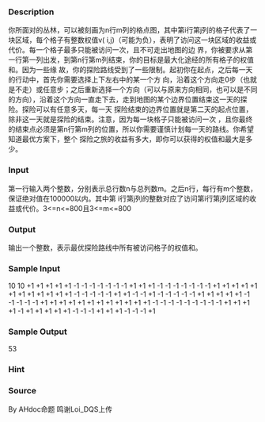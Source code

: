 
### Description
你所面对的丛林，可以被刻画为n行m列的格点图，其中第i行第j列的格子代表了一块区域，每个格子有整数权值v(
i,j)（可能为负），表明了访问这一块区域的收益或代价。每一个格子最多只能被访问一次，且不可走出地图的边
界，你被要求从第一行第一列出发，到第n行第m列结束，你的目标是最大化途经的所有格子的权值和。因为一些缘
故，你的探险路线受到了一些限制。起初你在起点，之后每一天的行动中，首先你需要选择上下左右中的某一个方
向，沿着这个方向走0步（也就是不走）或任意步；之后重新选择一个方向（可以与原来方向相同，也可以是不同
的方向），沿着这个方向一直走下去，走到地图的某个边界位置结束这一天的探险。探险可以有任意多天，每一天
探险结束的边界位置就是第二天的起点位置，除非这一天就是探险的结束。注意，因为每一块格子只能被访问一次
，且你最终的结束点必须是第n行第m列的位置，所以你需要谨慎计划每一天的路线。你希望知道最优方案下，整个
探险之旅的收益有多大，即你可以获得的权值和最大是多少。

### Input
第一行输入两个整数，分别表示总行数n与总列数m。之后n行，每行有m个整数，保证绝对值在100000以内。其中第
i行第j列的整数对应了访问第i行第j列区域的收益或代价。3<=n<=800且3<=m<=800

### Output
输出一个整数，表示最优探险路线中所有被访问格子的权值和。

### Sample Input
10 10
+1 +1 +1 +1 +1 -1 -1 -1 -1 -1
-1 -1 +1 +1 +1 -1 -1 -1 -1 -1
-1 -1 +1 +1 +1 +1 +1 +1 +1 +1
+1 +1 +1 +1 -1 -1 -1 -1 -1 +1
+1 -1 -1 +1 -1 -1 -1 -1 -1 +1
+1 +1 +1 +1 -1 -1 -1 -1 -1 +1
+1 +1 +1 +1 +1 +1 +1 +1 +1 +1
+1 -1 -1 -1 -1 -1 -1 -1 -1 -1
+1 +1 +1 +1 -1 +1 +1 +1 +1 +1
-1 -1 -1 +1 +1 +1 -1 -1 -1 +1
### Sample Output
53

### Hint

### Source
By AHdoc命题 鸣谢Loi_DQS上传